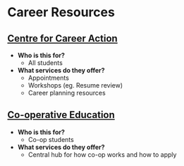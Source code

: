 # Career Resources

## [Centre for Career Action](https://uwaterloo.ca/career-action/about-centre-career-action)

- **Who is this for?**
  - All students 
- **What services do they offer?**
  - Appointments 
  - Workshops (eg. Resume review) 
  - Career planning resources

## [Co-operative Education](https://uwaterloo.ca/co-operative-education/)
- **Who is this for?**
  - Co-op students
- **What services do they offer?**
  - Central hub for how co-op works and how to apply 

